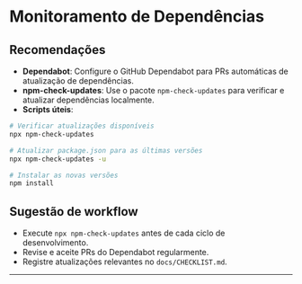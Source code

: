 # Monitoramento de Dependências

## Recomendações

- **Dependabot**: Configure o GitHub Dependabot para PRs automáticas de atualização de dependências.
- **npm-check-updates**: Use o pacote `npm-check-updates` para verificar e atualizar dependências localmente.
- **Scripts úteis**:

```sh
# Verificar atualizações disponíveis
npx npm-check-updates

# Atualizar package.json para as últimas versões
npx npm-check-updates -u

# Instalar as novas versões
npm install
```

## Sugestão de workflow

- Execute `npx npm-check-updates` antes de cada ciclo de desenvolvimento.
- Revise e aceite PRs do Dependabot regularmente.
- Registre atualizações relevantes no `docs/CHECKLIST.md`.

---
